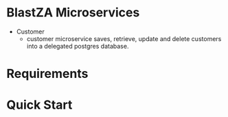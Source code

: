 # BlastZA Microservices
* Customer
  * customer microservice saves, retrieve, update and delete customers into a delegated postgres database.
# Requirements
# Quick Start

